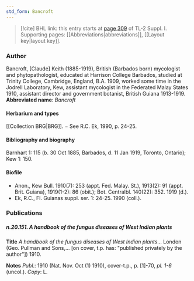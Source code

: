 ```yaml
---
std_form: Bancroft
---
```


> [!cite] BHL link: this entry starts at [page 309](https://www.biodiversitylibrary.org/page/33265036) of TL-2 Suppl. I.
> Supporting pages: [[Abbreviations|abbreviations]], [[Layout key|layout key]].

### Author

Bancroft, \[Claude\] Keith (1885-1919), British (Barbados born) mycologist and phytopathologist, educated at Harrison College Barbados, studied at Trinity College, Cambridge, England, B.A. 1909, worked some time in the Jodrell Laboratory, Kew, assistant mycologist in the Federated Malay States 1910, assistant director and government botanist, British Guiana 1913-1919. 
**Abbreviated name**: *Bancroft*

#### Herbarium and types

[[Collection BRG|BRG]]. − See R.C. Ek, 1990, p. 24-25.

#### Bibliography and biography

Barnhart 1: 115 (b. 30 Oct 1885, Barbados, d. 11 Jan 1919, Toronto, Ontario); Kew 1: 150.

#### Biofile

- Anon., Kew Bull. 1910(7): 253 (appt. Fed. Malay. St.), 1913(2): 91 (appt. Brit. Guiana), 1919(1-2): 86 (obit.); Bot. Centralbl. 140(22): 352. 1919 (d.).
- Ek, R.C., Fl. Guianas suppl. ser. 1: 24-25. 1990 (coll.).

### Publications

##### n.20.151. A handbook of the fungus diseases of West Indian plants

**Title**
*A handbook of the fungus diseases of West Indian plants*... London (Geo. Pullman and Sons,... \[on cover, t.p. has: "published privately by the author"\]) 1910.

**Notes**
*Publ*.: 1910 (Nat. Nov. Oct (1) 1910), cover-t.p., p. \[1\]-70, *pl. 1-6* (uncol.). *Copy*: L.

